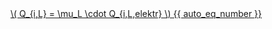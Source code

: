 <a href="/eco2_guide_center/1.%20ECO2%20Logic%20Guide/Hee1_Equation_List.html" class="equation-link" target="_blank" rel="noopener noreferrer">
  \( Q_{i,L} = \mu_L \cdot Q_{i,L,elektr} \) {{ auto_eq_number }}
</a>
